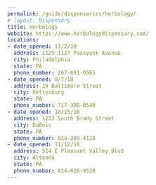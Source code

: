 ```yaml
---
permalink: /guide/dispensaries/herbology/
# layout: Dispensary
title: Herbology
website: https://www.herbologydispensary.com/
locations:
- date_opened: 11/2/18
  address: 1125-1127 Passyunk Avenue
  city: Philadelphia
  state: PA
  phone_number: 267-691-0565
- date_opened: 8/7/18
  address: 19 Baltimore Street
  city: Gettysburg
  state: PA
  phone_number: 717-398-0540
- date_opened: 10/15/18
  address: 1222 South Brady Street
  city: DuBois
  state: PA
  phone_number: 814-299-4120
- date_opened: 11/12/18
  address: 514 E Pleasant Valley Blvd
  city: Altoona
  state: PA
  phone_number: 814-626-9520
---
```




